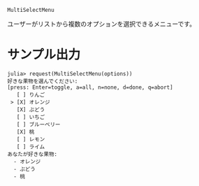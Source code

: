 ```
MultiSelectMenu
```

ユーザーがリストから複数のオプションを選択できるメニューです。

# サンプル出力

```julia-repl
julia> request(MultiSelectMenu(options))
好きな果物を選んでください:
[press: Enter=toggle, a=all, n=none, d=done, q=abort]
   [ ] りんご
 > [X] オレンジ
   [X] ぶどう
   [ ] いちご
   [ ] ブルーベリー
   [X] 桃
   [ ] レモン
   [ ] ライム
あなたが好きな果物:
  - オレンジ
  - ぶどう
  - 桃
```
